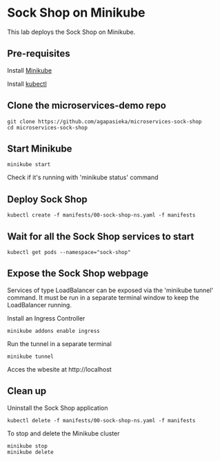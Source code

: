 # Sock Shop on Minikube
This lab deploys the Sock Shop on Minikube.

## Pre-requisites
Install [Minikube](https://github.com/kubernetes/minikube?tab=readme-ov-file#minikube)

Install [kubectl](https://kubernetes.io/docs/tasks/tools/)

## Clone the microservices-demo repo
```
git clone https://github.com/agapasieka/microservices-sock-shop
cd microservices-sock-shop
```

## Start Minikube
```
minikube start
```
Check if it's running with 'minikube status' command

## Deploy Sock Shop
```
kubectl create -f manifests/00-sock-shop-ns.yaml -f manifests
```

## Wait for all the Sock Shop services to start
```
kubectl get pods --namespace="sock-shop"
```

## Expose the Sock Shop webpage
Services of type LoadBalancer can be exposed via the 'minikube tunnel' command. It must be run in a separate terminal window to keep the LoadBalancer running.

Install an Ingress Controller
```
minikube addons enable ingress
```

Run the tunnel in a separate terminal
```
minikube tunnel
```

Acces the wbesite at http://localhost

## Clean up
Uninstall the Sock Shop application
```
kubectl delete -f manifests/00-sock-shop-ns.yaml -f manifests
```

To stop and delete the Minikube cluster
```
minikube stop
minikube delete
```






